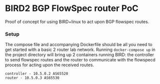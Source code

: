 # BIRD2 BGP FlowSpec router PoC

Proof of concept for using BIRD+linux to act upon BGP flowspec routes. 

### Setup

The compose file and accompanying Dockerfile should be all you need to get started with a basic 2 router lab network. Running `docker-compose up` in the project directory will bring up 2 containers running BIRD: the controller to send flowspec routes and the router to communicate with the flowspecd process for acting upon the received routes.

```
controller - 10.5.0.2 AS65520
router - 10.5.0.3 AS65530
```
